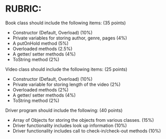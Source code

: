 # RUBRIC:

Book class should include the following items: (35 points)
* Constructor (Default, Overload) (10%)
* Private variables for storing author, genre, pages (4%)
* A putOnHold method (5%)
* Overloaded methods (2.5%)
* A getter/ setter methods (4%)
* ToString method (2%)

Video class should include the following items: (25 points)
* Constructor (Default, Overload) (10%)
* Private variable for storing length of the video (2%)
* Overloaded methods (2%)
* A getter/ setter methods (4%)
* ToString method (2%)

Driver program should include the following: (40 points)
* Array of Objects for storing the objects from various classes. (15%)
* Driver functionality includes look up information (10%)
* Driver functionality includes call to check-in/check-out methods (10%)